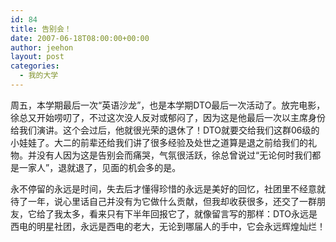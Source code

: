```yaml
---
id: 84
title: 告别会！
date: 2007-06-18T08:00:00+00:00
author: jeehon
layout: post
categories:
  - 我的大学
---
```

周五，本学期最后一次“英语沙龙”，也是本学期DTO最后一次活动了。放完电影，徐总又开始唠叨了，不过这次没人反对或郁闷了，因为这是他最后一次以主席身份给我们演讲。这个会过后，他就很光荣的退休了！DTO就要交给我们这群06级的小娃娃了。大二的前辈还给我们讲了很多经验及处世之道算是退之前给我们的礼物。并没有人因为这是告别会而痛哭，气氛很活跃，徐总曾说过“无论何时我们都是一家人”，退就退了，见面的机会多的是。
    
永不停留的永远是时间，失去后才懂得珍惜的永远是美好的回忆，社团里不经意就待了一年，说心里话自己并没有为它做什么贡献，但我却收获很多，还交了一群朋友，它给了我太多，看来只有下半年回报它了，就像留言写的那样：DTO永远是西电的明星社团，永远是西电的老大，无论到哪届人的手中，它会永远辉煌灿烂！